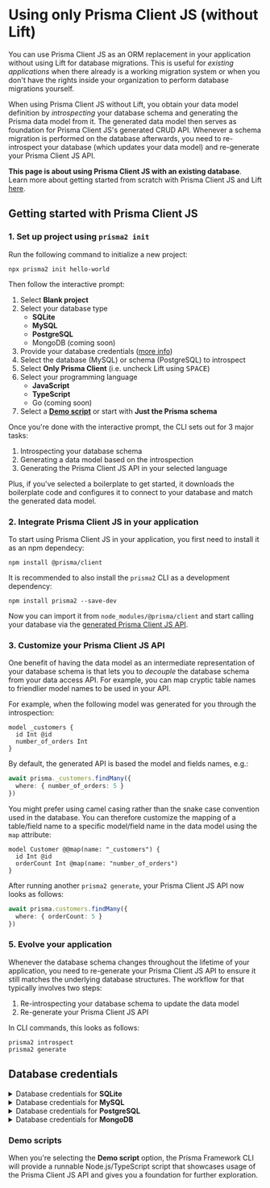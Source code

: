 # Using only Prisma Client JS (without Lift)

You can use Prisma Client JS as an ORM replacement in your application without using Lift for database migrations. This is useful for _existing applications_ when there already is a working migration system or when you don't have the rights inside your organization to perform database migrations yourself.

When using Prisma Client JS without Lift, you obtain your data model definition by _introspecting_ your database schema and generating the Prisma data model from it. The generated data model then serves as foundation for Prisma Client JS's generated CRUD API. Whenever a schema migration is performed on the database afterwards, you need to re-introspect your database (which updates your data model) and re-generate your Prisma Client JS API.

**This page is about using Prisma Client JS with an existing database**. Learn more about getting started from scratch with Prisma Client JS and Lift [here](./).

## Getting started with Prisma Client JS

### 1. Set up project using `prisma2 init`

Run the following command to initialize a new project:

```
npx prisma2 init hello-world
```

Then follow the interactive prompt:

1. Select **Blank project**
1. Select your database type
    - **SQLite**
    - **MySQL**
    - **PostgreSQL**
    - MongoDB (coming soon)
1. Provide your database credentials ([more info](#database-credentials))
1. Select the database (MySQL) or schema (PostgreSQL) to introspect
1. Select **Only Prisma Client** (i.e. uncheck Lift using <kbd>SPACE</kbd>)
1. Select your programming language
    - **JavaScript**
    - **TypeScript**
    - Go (coming soon)
1. Select a [**Demo script**](#demo-scripts) or start with **Just the Prisma schema**

Once you're done with the interactive prompt, the CLI sets out for 3 major tasks:

1. Introspecting your database schema
1. Generating a data model based on the introspection
1. Generating the Prisma Client JS API in your selected language

Plus, if you've selected a boilerplate to get started, it downloads the boilerplate code and configures it to connect to your database and match the generated data model.

### 2. Integrate Prisma Client JS in your application

To start using Prisma Client JS in your application, you first need to install it as an npm dependecy:

```
npm install @prisma/client
```

It is recommended to also install the `prisma2` CLI as a development dependency:

```
npm install prisma2 --save-dev
```

Now you can import it from `node_modules/@prisma/client` and start calling your database via the [generated Prisma Client JS API](./api.md).

### 3. Customize your Prisma Client JS API

One benefit of having the data model as an intermediate representation of your database schema is that lets you to _decouple_ the database schema from your data access API. For example, you can map cryptic table names to friendlier model names to be used in your API.

For example, when the following model was generated for you through the introspection:

```prisma
model _customers {
  id Int @id
  number_of_orders Int
}
```

By default, the generated API is based the model and fields names, e.g.:

```ts
await prisma._customers.findMany({
  where: { number_of_orders: 5 }
})
```

You might prefer using camel casing rather than the snake case convention used in the database. You can therefore customize the mapping of a table/field name to a specific model/field name in the data model using the `map` attribute:

```prisma
model Customer @@map(name: "_customers") {
  id Int @id
  orderCount Int @map(name: "number_of_orders")
}
```

After running another `prisma2 generate`, your Prisma Client JS API now looks as follows:

```ts
await prisma.customers.findMany({
  where: { orderCount: 5 }
})
```

### 5. Evolve your application

Whenever the database schema changes throughout the lifetime of your application, you need to re-generate your Prisma Client JS API to ensure it still matches the underlying database structures. The workflow for that typically involves two steps:

1. Re-introspecting your database schema to update the data model
1. Re-generate your Prisma Client JS API

In CLI commands, this looks as follows:

```
prisma2 introspect
prisma2 generate
```

## Database credentials

<Details><Summary>Database credentials for <strong>SQLite</strong></Summary>
<br />
When using SQLite, you need to provide the _file path_ to your existing SQLite database file.

</Details>

<Details><Summary>Database credentials for <strong>MySQL</strong></Summary>
<br />
When using MySQL, you need to provide the following information to connect your existing MySQL database server:

- **Host**: The IP address/domain of your database server, e.g. `localhost`.
- **Post**: The port on which your database server listens, e.g. `5432` (PostgreSQL) or `3306` (MySQL).
- **User**: The database user, e.g. `admin`.
- **Password**: The password for the database user.
- **SSL**: Whether or not your database server uses SSL.

Once provided, the CLI will prompt you to select one of the existing **databases** on your MySQL server for introspection.

</Details>

<Details><Summary>Database credentials for <strong>PostgreSQL</strong></Summary>
<br />
When using PostgreSQL, you need to provide the following information to connect your existing PostgreSQL database server:

- **Host**: The IP address/domain of your database server, e.g. `localhost`.
- **Post**: The port on which your database server listens, e.g. `5432` (PostgreSQL) or `3306` (MySQL).
- **Database**: The name of the database which contains the schema to introspect. 
- **User**: The database user, e.g. `admin`.
- **Password**: The password for the database user.
- **SSL**: Whether or not your database server uses SSL.

Once provided, the CLI will prompt you to select one of the existing **schemas** on your PostgreSQL server for introspection.

</Details>

<Details><Summary>Database credentials for <strong>MongoDB</strong></Summary>
<br />
When using MongoDB, you need to provide your [MongoDB connection string](https://docs.mongodb.com/manual/reference/connection-string), e.g. `http://user1:myPassword@localhost:27017/admin`. Note that this must include the database credentials as well as the [`authSource`](https://docs.mongodb.com/manual/reference/connection-string/#authentication-options) database that's storing the credentials of your MongoDB `admin` user (by default it is often called `admin`).

</Details>

### Demo scripts

When you're selecting the **Demo script** option, the Prisma Framework CLI will provide a runnable Node.js/TypeScript script that showcases usage of the Prisma Client JS API and gives you a foundation for further exploration.